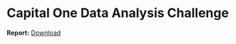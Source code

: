 # Capital One Data Analysis Challenge

**Report:** [Download](https://github.com/pattyish/Capital-one-data-challenge/PresentationSlides.pdf)
